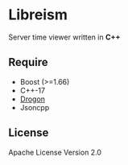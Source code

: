 # Libreism

Server time viewer written in **C++**

## Require

- Boost (>=1.66)
- C++-17
- [Drogon](https://github.com/an-tao/drogon)
- Jsoncpp


## License

Apache License Version 2.0
